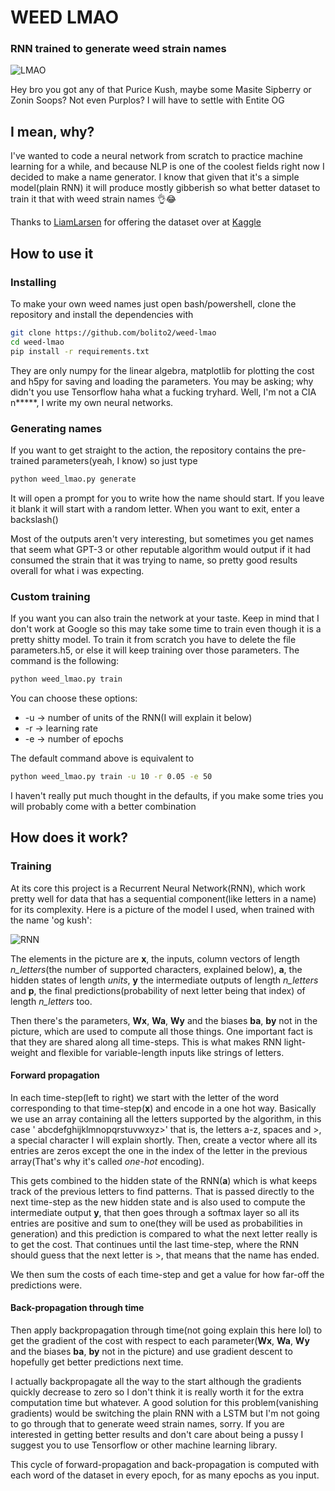 # WEED LMAO
### RNN trained to generate weed strain names

![LMAO](https://i.imgur.com/FqUL9PS.png)

Hey bro you got any of that Purice Kush, maybe some Masite Sipberry or Zonin Soops? Not even Purplos? I will have to settle with Entite OG

## I mean, why?
I've wanted to code a neural network from scratch to practice machine learning for a while, and because NLP is one of the coolest fields right now I decided to make a name generator. I know that given that it's a simple model(plain RNN) it will produce mostly gibberish so what better dataset to train it that with weed strain names 👌😂 

Thanks to [LiamLarsen](https://www.kaggle.com/kingburrito666/followers) for offering the dataset over at [Kaggle](https://www.kaggle.com/kingburrito666/cannabis-strains)

## How to use it
### Installing
To make your own weed names just open bash/powershell, clone the repository and install the dependencies with
```bash
git clone https://github.com/bolito2/weed-lmao
cd weed-lmao
pip install -r requirements.txt
```
They are only numpy for the linear algebra, matplotlib for plotting the cost and h5py for saving and loading the parameters. You may be asking; why didn't you use Tensorflow haha what a fucking tryhard. Well, I'm not a CIA n*****, I write my own neural networks. 

### Generating names
If you want to get straight to the action, the repository contains the pre-trained parameters(yeah, I know) so just type
```bash
python weed_lmao.py generate
```
It will open a prompt for you to write how the name should start. If you leave it blank it will start with a random letter. When you want to exit, enter a backslash(\)

Most of the outputs aren't very interesting, but sometimes you get names that seem what GPT-3 or other reputable algorithm would output if it had consumed the strain that it was trying to name, so pretty good results overall for what i was expecting.

### Custom training
If you want you can also train the network at your taste. Keep in mind that I don't work at Google so this may take some time to train even though it is a pretty shitty model. To train it from scratch you have to delete the file parameters.h5, or else it will keep training over those parameters. The command is the following:
```bash
python weed_lmao.py train
```
You can choose these options:
* -u -> number of units of the RNN(I will explain it below)
* -r -> learning rate
* -e -> number of epochs

The default command above is equivalent to
```bash
python weed_lmao.py train -u 10 -r 0.05 -e 50
```

I haven't really put much thought in the defaults, if you make some tries you will probably come with a better combination

## How does it work?
### Training
At its core this project is a Recurrent Neural Network(RNN), which work pretty well for data that has a sequential component(like letters in a name) for its complexity. Here is a picture of the model I used, when trained with the name 'og kush':

![RNN](https://i.imgur.com/tUZJdjj.png)

The elements in the picture are **x**, the inputs, column vectors of length *n_letters*(the number of supported characters, explained below), **a**, the hidden states of length *units*, **y** the intermediate outputs of length *n_letters* and **p**, the final predictions(probability of next letter being that index) of length *n_letters* too.

Then there's the parameters, **Wx**, **Wa**, **Wy** and the biases **ba**, **by** not in the picture, which are used to compute all those things. One important fact is that they are shared along all time-steps. This is what makes RNN light-weight and flexible for variable-length inputs like strings of letters.


#### Forward propagation
In each time-step(left to right) we start with the letter of the word corresponding to that time-step(**x**) and encode in a one hot way. Basically we use an array containing all the letters supported by the algorithm, in this case ' abcdefghijklmnopqrstuvwxyz>' that is, the letters a-z, spaces and >, a special character I will explain shortly. Then, create a vector where all its entries are zeros except the one in the index of the letter in the previous array(That's why it's called *one-hot* encoding).

This gets combined to the hidden state of the RNN(**a**) which is what keeps track of the previous letters to find patterns. That is passed directly to the next time-step as the new hidden state and is also used to compute the intermediate output **y**, that then goes through a softmax layer so all its entries are positive and sum to one(they will be used as probabilities in generation) and this prediction is compared to what the next letter really is to get the cost. That continues until the last time-step, where the RNN should guess that the next letter is >, that means that the name has ended.

We then sum the costs of each time-step and get a value for how far-off the predictions were. 

#### Back-propagation through time
Then apply backpropagation through time(not going explain this here lol) to get the gradient of the cost with respect to each parameter(**Wx**, **Wa**, **Wy** and the biases **ba**, **by** not in the picture) and use gradient descent to hopefully get better predictions next time. 

I actually backpropagate all the way to the start although the gradients quickly decrease to zero so I don't think it is really worth it for the extra computation time but whatever. A good solution for this problem(vanishing gradients) would be switching the plain RNN with a LSTM but I'm not going to go through that to generate weed strain names, sorry. If you are interested in getting better results and don't care about being a pussy I suggest you to use Tensorflow or other machine learning library.

This cycle of forward-propagation and back-propagation is computed with each word of the dataset in every epoch, for as many epochs as you input.
